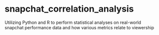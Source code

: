 # snapchat_correlation_analysis
Utilizing Python and R to perform statistical analyses on real-world snapchat performance data and how various metrics relate to viewership
